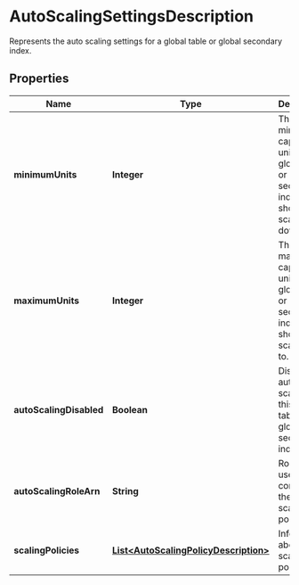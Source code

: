 

# AutoScalingSettingsDescription

Represents the auto scaling settings for a global table or global secondary index.

## Properties

| Name | Type | Description | Notes |
|------------ | ------------- | ------------- | -------------|
|**minimumUnits** | **Integer** | The minimum capacity units that a global table or global secondary index should be scaled down to. |  [optional] |
|**maximumUnits** | **Integer** | The maximum capacity units that a global table or global secondary index should be scaled up to. |  [optional] |
|**autoScalingDisabled** | **Boolean** | Disabled auto scaling for this global table or global secondary index. |  [optional] |
|**autoScalingRoleArn** | **String** | Role ARN used for configuring the auto scaling policy. |  [optional] |
|**scalingPolicies** | [**List&lt;AutoScalingPolicyDescription&gt;**](AutoScalingPolicyDescription.md) | Information about the scaling policies. |  [optional] |



